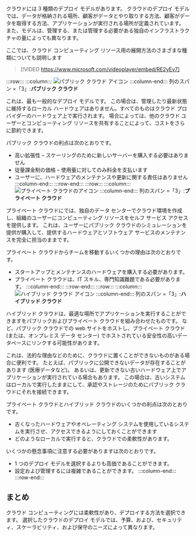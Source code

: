 クラウドには 3 種類のデプロイ モデルがあります。 クラウドのデプロイ モデルでは、データが格納される場所、顧客がデータとやり取りする方法、顧客がデータを取得する方法、アプリケーションが実行される場所が定義されています。 また、モデルは、管理する、または管理する必要がある独自のインフラストラクチャの量によっても異なります。

ここでは、クラウド コンピューティング リソース用の展開方法のさまざまな種類についても説明します

> [!VIDEO https://www.microsoft.com/videoplayer/embed/RE2yEv7]

:::row:::
    :::column:::
        ![パブリック クラウド アイコン](../media/4-public-cloud.png)
    :::column-end:::
    列のスパン =「3」:**パブリック クラウド**

これは、最も一般的なデプロイ モデルです。 この場合は、管理したり最新状態に維持するローカル ハードウェアはありません。すべてのものはクラウド プロバイダーのハードウェア上で実行されます。 場合によっては、他のクラウド ユーザーとコンピューティング リソースを共有することによって、コストをさらに節約できます。

パブリック クラウドの利点は次のとおりです。

- 高い拡張性 – スケーリングのために新しいサーバーを購入する必要はありません
- 従量課金制の価格 – 使用量に対してのみ料金を支払います
- ユーザーに、ハードウェアのメンテナンスや更新に関する責任はありません :::column-end:::
  :::row-end:::
:::row:::
   :::column:::
        ![プライベート クラウドのアイコン](../media/4-private-cloud.png)
    :::column-end:::
    列のスパン =「3」:**プライベート クラウド**

プライベート クラウドにでは、独自のデータ センターでクラウド環境を作成し、組織のユーザーにコンピューティング リソースをセルフ サービス アクセスを提供します。 これは、ユーザーにパブリック クラウドのシミュレーションを提供が購入して、提供するハードウェアとソフトウェア サービスのメンテナンスを完全に担当のままです。

プライベート クラウドからチームを移動するいくつかの理由は次のとおりです。

- スタートアップとメンテナンスのハードウェアを購入する必要があります。
- プライベート クラウドは、IT スキル、専門知識難題である必要があります。
:::column-end:::
:::row-end:::
 :::row:::
    :::column:::
        ![ハイブリッド クラウド アイコン](../media/4-hybrid-cloud.png)
    :::column-end:::
    列のスパン =「3」:**ハイブリッド クラウド**

ハイブリッド クラウドは、最適な場所でアプリケーションを実行することができますをパブリックおよびプライベート クラウドを組み合わせたものです。 など、パブリック クラウドでの web サイトをホストし、プライベート クラウド (または、オンプレミス データ センター) でホストされている安全性の高いデータベースにリンクする可能性があります。

これは、法的な理由などのために、クラウドに置くことができないものがある場合に便利です。 たとえば、パブリックに公開できないデータが存在することがあります (医療データなど)。 あるいは、更新できない古いハードウェア上でアプリケーションが実行されている場合もあります。 この場合は、古いシステムはローカルで実行したままにして、承認やストレージのためにパブリック クラウドにそれを接続できます。

プライベート クラウドとハイブリッド クラウドのいくつかの利点は次のとおりです。

- 古くなったハードウェアやオペレーティング システムを使用しているシステムを実行させ、アクセスできるようにしておくことができます
- どのようなローカルで実行すると、クラウドでの柔軟性があります。

いくつかの懸念事項に注意する必要がありますは次のとおりです。

- 1 つのデプロイ モデルを選択するよりも高価であることができます。
- 設定および管理するには複雑であることができます。 :::column-end:::
  :::row-end:::

## <a name="summary"></a>まとめ

クラウド コンピューティングには柔軟性があり、デプロイする方法を選択できます。 選択したクラウドのデプロイ モデルでは、予算、および、セキュリティ、スケーラビリティ、および保守のニーズによって異なります。